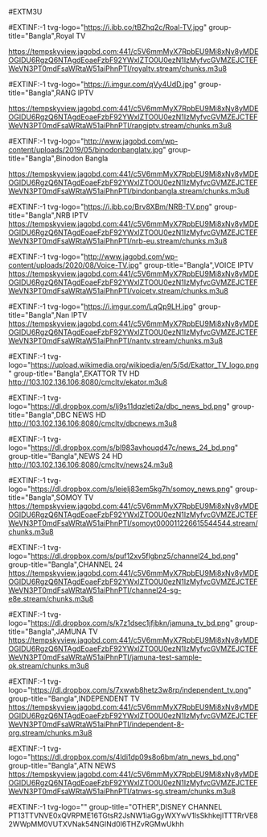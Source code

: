 #EXTM3U

#EXTINF:-1 tvg-logo="https://i.ibb.co/tBZhq2c/Roal-TV.jpg" group-title="Bangla",Royal TV

https://tempskyview.jagobd.com:441/c5V6mmMyX7RpbEU9Mi8xNy8yMDEOGIDU6RgzQ6NTAgdEoaeFzbF92YWxIZTO0U0ezN1IzMyfvcGVMZEJCTEFWeVN3PT0mdFsaWRtaW51aiPhnPTI/royaltv.stream/chunks.m3u8

#EXTINF:-1 tvg-logo="https://i.imgur.com/qVy4UdD.jpg" group-title="Bangla",RANG IPTV

https://tempskyview.jagobd.com:441/c5V6mmMyX7RpbEU9Mi8xNy8yMDEOGIDU6RgzQ6NTAgdEoaeFzbF92YWxIZTO0U0ezN1IzMyfvcGVMZEJCTEFWeVN3PT0mdFsaWRtaW51aiPhnPTI/rangiptv.stream/chunks.m3u8

#EXTINF:-1 tvg-logo="http://www.jagobd.com/wp-content/uploads/2019/05/binodonbanglatv.jpg" group-title="Bangla",Binodon Bangla 

https://tempskyview.jagobd.com:441/c5V6mmMyX7RpbEU9Mi8xNy8yMDEOGIDU6RgzQ6NTAgdEoaeFzbF92YWxIZTO0U0ezN1IzMyfvcGVMZEJCTEFWeVN3PT0mdFsaWRtaW51aiPhnPTI/bindonbangla.stream/chunks.m3u8

#EXTINF:-1 tvg-logo="https://i.ibb.co/Brv8XBm/NRB-TV.png" group-title="Bangla",NRB IPTV
https://tempskyview.jagobd.com:441/c5V6mmMyX7RpbEU9Mi8xNy8yMDEOGIDU6RgzQ6NTAgdEoaeFzbF92YWxIZTO0U0ezN1IzMyfvcGVMZEJCTEFWeVN3PT0mdFsaWRtaW51aiPhnPTI/nrb-eu.stream/chunks.m3u8


#EXTINF:-1 tvg-logo="http://www.jagobd.com/wp-content/uploads/2020/08/Voice-TV.jpg" group-title="Bangla",VOICE IPTV
https://tempskyview.jagobd.com:441/c5V6mmMyX7RpbEU9Mi8xNy8yMDEOGIDU6RgzQ6NTAgdEoaeFzbF92YWxIZTO0U0ezN1IzMyfvcGVMZEJCTEFWeVN3PT0mdFsaWRtaW51aiPhnPTI/voicetv.stream/chunks.m3u8


#EXTINF:-1 tvg-logo="https://i.imgur.com/LqQp9LH.jpg" group-title="Bangla",Nan IPTV
https://tempskyview.jagobd.com:441/c5V6mmMyX7RpbEU9Mi8xNy8yMDEOGIDU6RgzQ6NTAgdEoaeFzbF92YWxIZTO0U0ezN1IzMyfvcGVMZEJCTEFWeVN3PT0mdFsaWRtaW51aiPhnPTI/nantv.stream/chunks.m3u8


#EXTINF:-1 tvg-logo="https://upload.wikimedia.org/wikipedia/en/5/5d/Ekattor_TV_logo.png" group-title="Bangla",EKATTOR TV HD
http://103.102.136.106:8080/cmcltv/ekator.m3u8

#EXTINF:-1 tvg-logo="https://dl.dropbox.com/s/lj9s11dqzleti2a/dbc_news_bd.png" group-title="Bangla",DBC NEWS HD
http://103.102.136.106:8080/cmcltv/dbcnews.m3u8



#EXTINF:-1 tvg-logo="https://dl.dropbox.com/s/bl983avhouqd47c/news_24_bd.png" group-title="Bangla",NEWS 24 HD
http://103.102.136.106:8080/cmcltv/news24.m3u8


#EXTINF:-1 tvg-logo="https://dl.dropbox.com/s/leielj83em5kg7h/somoy_news.png" group-title="Bangla",SOMOY TV
https://tempskyview.jagobd.com:441/c5V6mmMyX7RpbEU9Mi8xNy8yMDEOGIDU6RgzQ6NTAgdEoaeFzbF92YWxIZTO0U0ezN1IzMyfvcGVMZEJCTEFWeVN3PT0mdFsaWRtaW51aiPhnPTI/somoyt000011226615544544.stream/chunks.m3u8


#EXTINF:-1 tvg-logo="https://dl.dropbox.com/s/puf12xv5flgbnz5/channel24_bd.png" group-title="Bangla",CHANNEL 24
https://tempskyview.jagobd.com:441/c5V6mmMyX7RpbEU9Mi8xNy8yMDEOGIDU6RgzQ6NTAgdEoaeFzbF92YWxIZTO0U0ezN1IzMyfvcGVMZEJCTEFWeVN3PT0mdFsaWRtaW51aiPhnPTI/channel24-sg-e8e.stream/chunks.m3u8



#EXTINF:-1 tvg-logo="https://dl.dropbox.com/s/k7z1dsec1jfjbkn/jamuna_tv_bd.png" group-title="Bangla",JAMUNA TV
https://tempskyview.jagobd.com:441/c5V6mmMyX7RpbEU9Mi8xNy8yMDEOGIDU6RgzQ6NTAgdEoaeFzbF92YWxIZTO0U0ezN1IzMyfvcGVMZEJCTEFWeVN3PT0mdFsaWRtaW51aiPhnPTI/jamuna-test-sample-ok.stream/chunks.m3u8



#EXTINF:-1 tvg-logo="https://dl.dropbox.com/s/7xwwb8hetz3w8rp/independent_tv.png" group-title="Bangla",INDEPENDENT TV
https://tempskyview.jagobd.com:441/c5V6mmMyX7RpbEU9Mi8xNy8yMDEOGIDU6RgzQ6NTAgdEoaeFzbF92YWxIZTO0U0ezN1IzMyfvcGVMZEJCTEFWeVN3PT0mdFsaWRtaW51aiPhnPTI/independent-8-org.stream/chunks.m3u8


#EXTINF:-1 tvg-logo="https://dl.dropbox.com/s/4ldi1dp09s8o6bm/atn_news_bd.png" group-title="Bangla",ATN NEWS
https://tempskyview.jagobd.com:441/c5V6mmMyX7RpbEU9Mi8xNy8yMDEOGIDU6RgzQ6NTAgdEoaeFzbF92YWxIZTO0U0ezN1IzMyfvcGVMZEJCTEFWeVN3PT0mdFsaWRtaW51aiPhnPTI/atnws-sg.stream/chunks.m3u8


#EXTINF:-1 tvg-logo="" group-title="OTHER",DISNEY CHANNEL
PT13TTVNVE0xQVRPME16TGtsR2JsNW1iaGgyWXYwV1lsSkhkejlTTTRrVE82WWpMM0VUTXVNak54NGlNd0l6THZvRGMwUkhh
















